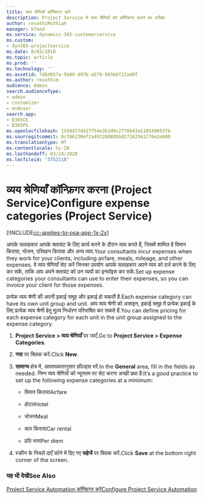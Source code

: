 ```yaml
---
title: व्यय श्रेणियाँ कॉन्फ़िगर करें
description: Project Service में व्यय श्रेणियों को कॉन्फ़िगर करने का तरीका
author: revathiMuthiah
manager: kfend
ms.service: dynamics-365-customerservice
ms.custom:
- dyn365-projectservice
ms.date: 8/03/2018
ms.topic: article
ms.prod: ''
ms.technology: ''
ms.assetid: 7d6d957a-5b89-497b-a570-08366f22a40f
ms.author: revathim
audience: Admin
search.audienceType:
- admin
- customizer
- enduser
search.app:
- D365CE
- D365PS
ms.openlocfilehash: 1558d77d41f754e3b2d9c2770643a11054905376
ms.sourcegitcommit: 8c786230ef2a497280885b827162561776e2eb00
ms.translationtype: HT
ms.contentlocale: hi-IN
ms.lasthandoff: 03/24/2020
ms.locfileid: "3752118"
---
```

# <a name="configure-expense-categories-project-service"></a><span data-ttu-id="7aab9-103">व्यय श्रेणियाँ कॉन्फ़िगर करना (Project Service)</span><span class="sxs-lookup"><span data-stu-id="7aab9-103">Configure expense categories (Project Service)</span></span>

[!INCLUDE[cc-applies-to-psa-app-1x-2x](../includes/cc-applies-to-psa-app-1x-2x.md)]

<span data-ttu-id="7aab9-104">आपके सलाहकार आपके क्लायंट के लिए कार्य करने के दौरान व्यय करते हैं, जिसमें शामिल है विमान किराया, भोजन, परिवहन किराया और अन्य व्यय.</span><span class="sxs-lookup"><span data-stu-id="7aab9-104">Your consultants incur expenses when they work for your clients, including airfare, meals, mileage, and other expenses.</span></span> <span data-ttu-id="7aab9-105">वे व्यय श्रेणियाँ सेट करें जिनका उपयोग आपके सलाहकार अपने व्यय को दर्ज करने के लिए कर सकें, ताकि आप अपने क्लायंट को उन व्ययों का इनवॉइस कर सकें.</span><span class="sxs-lookup"><span data-stu-id="7aab9-105">Set up expense categories your consultants can use to enter their expenses, so you can invoice your client for those expenses.</span></span>  
  
<span data-ttu-id="7aab9-106">प्रत्येक व्यय श्रेणी की अपनी इकाई समूह और इकाई हो सकती है.</span><span class="sxs-lookup"><span data-stu-id="7aab9-106">Each expense category can have its own unit group and unit.</span></span> <span data-ttu-id="7aab9-107">आप व्यय श्रेणी को असाइन, इकाई समूह में प्रत्येक इकाई के लिए प्रत्येक व्यय श्रेणी हेतु मूल्य निर्धारण परिभाषित कर सकते हैं.</span><span class="sxs-lookup"><span data-stu-id="7aab9-107">You can define pricing for each expense category for each unit in the unit group assigned to the expense category.</span></span>  
  
1.  <span data-ttu-id="7aab9-108">**Project Service > व्यय श्रेणियाँ** पर जाएँ.</span><span class="sxs-lookup"><span data-stu-id="7aab9-108">Go to **Project Service > Expense Categories**.</span></span>  
  
2.  <span data-ttu-id="7aab9-109">**नया** पर क्लिक करें.</span><span class="sxs-lookup"><span data-stu-id="7aab9-109">Click **New**.</span></span>  
  
3.  <span data-ttu-id="7aab9-110">**सामान्य** क्षेत्र में, आवश्यकतानुसार फ़ील्ड्स भरें.</span><span class="sxs-lookup"><span data-stu-id="7aab9-110">In the **General** area, fill in the fields as needed.</span></span> <span data-ttu-id="7aab9-111">निम्न व्यय श्रेणियों को न्यूनतम पर सेट करना अच्छी प्रथा है:</span><span class="sxs-lookup"><span data-stu-id="7aab9-111">It’s a good practice to set up the following expense categories at a minimum:</span></span>  
  
    -   <span data-ttu-id="7aab9-112">विमान किराया</span><span class="sxs-lookup"><span data-stu-id="7aab9-112">Airfare</span></span>  
  
    -   <span data-ttu-id="7aab9-113">होटल</span><span class="sxs-lookup"><span data-stu-id="7aab9-113">Hotel</span></span>  
  
    -   <span data-ttu-id="7aab9-114">भोजन</span><span class="sxs-lookup"><span data-stu-id="7aab9-114">Meal</span></span>  
  
    -   <span data-ttu-id="7aab9-115">कार किराया</span><span class="sxs-lookup"><span data-stu-id="7aab9-115">Car rental</span></span>  
  
    -   <span data-ttu-id="7aab9-116">प्रति भत्ता</span><span class="sxs-lookup"><span data-stu-id="7aab9-116">Per diem</span></span>  
  
4.  <span data-ttu-id="7aab9-117">स्‍क्रीन के निचले दाएँ कोने में दिए गए **सहेजें** पर क्लिक करें.</span><span class="sxs-lookup"><span data-stu-id="7aab9-117">Click **Save** at the bottom right corner of the screen.</span></span>  
  
### <a name="see-also"></a><span data-ttu-id="7aab9-118">यह भी देखें</span><span class="sxs-lookup"><span data-stu-id="7aab9-118">See Also</span></span>  
 [<span data-ttu-id="7aab9-119">Project Service Automation कॉन्फ़िगर करें</span><span class="sxs-lookup"><span data-stu-id="7aab9-119">Configure Project Service Automation</span></span>](../project-service/configure.md)
